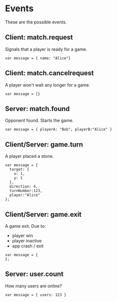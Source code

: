 
# Events
These are the possible events.

## Client: match.request
Signals that a player is ready for a game.
```
var message = { name: "Alice"}
```

## Client: match.cancelrequest
A player won't wait any longer for a game.
```
var message = {}
```

## Server: match.found
Opponent found. Starts the game.
```
var message = { playerA: "Bob", playerB:"Alice" }
```

## Client/Server: game.turn
A player placed a stone.
```
var message = {
  target: {
    x: 1,
    y: 1
  },
  direction: 4,
  turnNumber:123,
  player:"Alice"
};
```

## Client/Server: game.exit
A game exit. Due to:
* player win
* player inactive
* app crash / exit
```
var message = {
};
```

## Server: user.count
How many users are online?

```
var message = { users: 123 }
```
